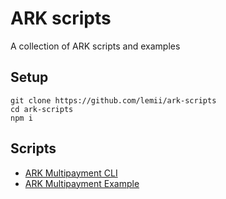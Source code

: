 # ARK scripts

A collection of ARK scripts and examples

## Setup  
```
git clone https://github.com/lemii/ark-scripts
cd ark-scripts
npm i
```

## Scripts  
- [ARK Multipayment CLI](https://github.com/Lemii/ark-scripts/tree/master/multipayment-cli)
- [ARK Multipayment Example](https://github.com/Lemii/ark-scripts/tree/master/multipayment-example)
  
